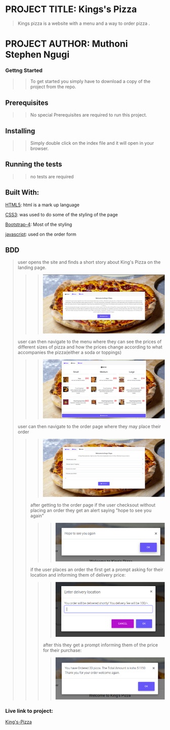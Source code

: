 # PROJECT TITLE: Kings's Pizza 
>Kings pizza is a website with a menu and a way to order pizza .
# PROJECT AUTHOR: Muthoni Stephen Ngugi
### Gettng Started
>>To get started you simply have to download a copy of the project from the repo.
## Prerequisites
>>No special Prerequisites are required to run this project.
## Installing
>>Simply double click on the index file and it will open in your browser.
## Running the tests
>>no tests are required
## Built With:
[HTML5](https://en.wikipedia.org/wiki/HTML5): html is a mark up language

[CSS3](https://en.wikipedia.org/wiki/Cascading_Style_Sheets): was used to do some of the styling of the page

[Bootstrap-4](https://getbootstrap.com/): Most of the styling

[javascript](https://en.wikipedia.org/wiki/JavaScript): used on the order form

## BDD
>user opens the site and finds a short story about King's Pizza on the landing page.
>>> <img src="images/landing.png"> 
>user can then navigate to the menu where they can see the prices of different sizes of pizza and how the prices change according to what accompanies the pizza(either a soda or toppings)  
>>> <img src="images/menu.png">
>user can then navigate to the order page where they may place their order
>>> <img src="images/order.png">
>>after getting to the order page if the user checksout without placing an order they get an alert saying "hope to see you again"
>>>> <img src="images/unorderedprompt.png">
>>if the user places an order the first get a prompt asking for their location and informing them of delivery price:
>>>> <img src="images/locationprompt.png">
>>>after this they get a prompt informing them of the price for their purchase:
>>>> <img src="images/orderprompt.png">

### Live link to project:
[King's-Pizza](https://ngugimuthoni.github.io/pizza/)
